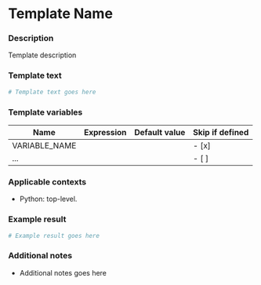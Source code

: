 # Template Name

### Description
Template description

### Template text
```python
# Template text goes here
```

### Template variables
| Name          | Expression | Default value | Skip if defined |
|---------------|------------|---------------|-----------------|
| VARIABLE_NAME |            |               | - [x]           |
| ...           |            |               | - [ ]           |


### Applicable contexts
- Python: top-level.


### Example result
```python
# Example result goes here
```

### Additional notes
 - Additional notes goes here